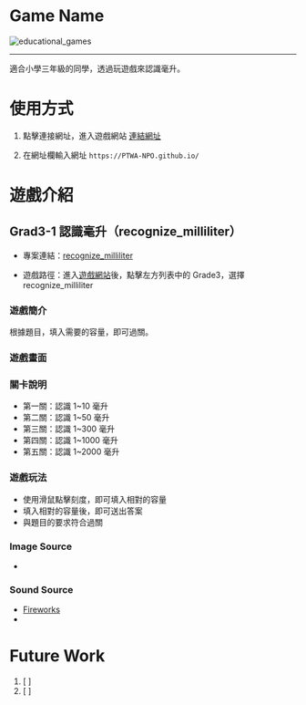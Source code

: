 # Game Name

![educational_games](https://img.shields.io/github/v/tag/PTWA-NPO/PTWA-NPO.github.io)

---
適合小學三年級的同學，透過玩遊戲來認識毫升。

# 使用方式

[//]: # (TODO demo gif)

1. 點擊連接網址，進入遊戲網站
    [連結網址](https://PTWA-NPO.github.io/)

2. 在網址欄輸入網址
    `https://PTWA-NPO.github.io/`

[//]: # (TODO demo gif)


# 遊戲介紹

## Grad3-1 認識毫升（recognize_milliliter）

- 專案連結：[recognize_milliliter](https://github.com/PTWA-NPO/PTWA-NPO.github.io/tree/main/recognize_milliliter)

- 遊戲路徑：進入[遊戲網站](https://PTWA-NPO.github.io/)後，點擊左方列表中的 Grade3，選擇 recognize_milliliter

### 遊戲簡介

根據題目，填入需要的容量，即可過關。

### 遊戲畫面
[//]: # (TODO game play view gif)

### 關卡說明
- 第一關：認識 1~10 毫升
- 第二關：認識 1~50 毫升
- 第三關：認識 1~300 毫升
- 第四關：認識 1~1000 毫升
- 第五關：認識 1~2000 毫升
  
### 遊戲玩法
- 使用滑鼠點擊刻度，即可填入相對的容量
- 填入相對的容量後，即可送出答案
- 與題目的要求符合過關
 
### Image Source
- []()

### Sound Source
- [Fireworks](https://opengameart.org/content/fireworks-with-applause-happy-people)
- []()

# Future Work

1. [ ] 
2. [ ] 